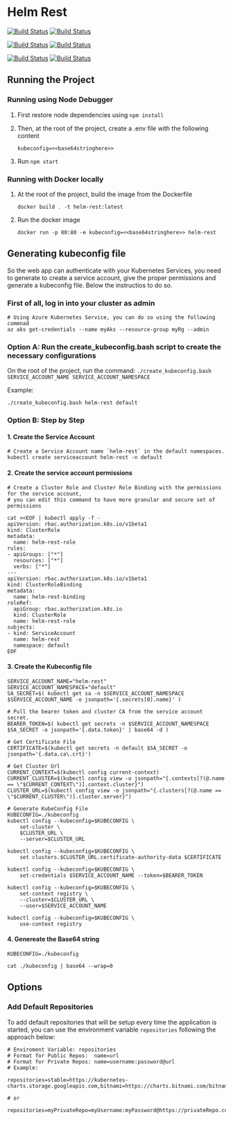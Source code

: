 # Helm Rest

[![Build Status ](https://img.shields.io/azure-devops/build/padasil/7756fbc8-a76f-45bb-bbca-63811b5a93a4/17/develop?label=build%3A%20develop)](https://dev.azure.com/padasil/helm-rest/_build?definitionId=17)
[![Build Status ](https://img.shields.io/azure-devops/build/padasil/7756fbc8-a76f-45bb-bbca-63811b5a93a4/18?label=build%3A%20master)](https://dev.azure.com/padasil/helm-rest/_build?definitionId=17)


[![Build Status ](https://img.shields.io/azure-devops/tests/padasil/7756fbc8-a76f-45bb-bbca-63811b5a93a4/17?label=tests%3A%20develop&passed_label=good&failed_label=bad&skipped_label=n%2Fa)](https://dev.azure.com/padasil/helm-rest/_build?definitionId=17)
[![Build Status ](https://img.shields.io/azure-devops/tests/padasil/7756fbc8-a76f-45bb-bbca-63811b5a93a4/18?label=tests%3A%20master&passed_label=good&failed_label=bad&skipped_label=n%2Fa)](https://dev.azure.com/padasil/helm-rest/_build?definitionId=17)

[![Build Status ](https://img.shields.io/azure-devops/coverage/padasil/7756fbc8-a76f-45bb-bbca-63811b5a93a4/17?label=coverage%3A%20develop)](https://dev.azure.com/padasil/helm-rest/_build?definitionId=17)
[![Build Status ](https://img.shields.io/azure-devops/coverage/padasil/7756fbc8-a76f-45bb-bbca-63811b5a93a4/18?label=coverage%3A%20master)](https://dev.azure.com/padasil/helm-rest/_build?definitionId=17)

## Running the Project

### Running using Node Debugger

1. First restore node dependencies using ```npm install```

2. Then, at the root of the project, create a .env file with the following content
    ```
    kubeconfig=<<base64stringhere>>
    ```

3. Run ```npm start```

### Running with Docker locally

1. At the root of the project, build the image from the Dockerfile
    ```
    docker build . -t helm-rest:latest
    ```
2. Run the docker image
    ```
    docker run -p 80:80 -e kubeconfig=<<base64stringhere>> helm-rest
    ```

## Generating kubeconfig file

So the web app can authenticate with your Kubernetes Services, you need to generate to create a service account, give the proper permissions and generate a kubeconfig file. Below the instructios to do so.

### First of all, log in into your cluster as admin
```
# Using Azure Kubernetes Service, you can do so using the following commnad
az aks get-credentials --name myAks --resource-group myRg --admin
```

### Option A: Run the create_kubeconfig.bash script to create the necessary configurations
On the root of the project, run the command: `./create_kubeconfig.bash SERVICE_ACCOUNT_NAME SERVICE_ACCOUNT_NAMESPACE`

Example:

```
./create_kubeconfig.bash helm-rest default
```

### Option B: Step by Step
#### 1. Create the Service Account
```
# Create a Service Account name `helm-rest` in the default namespaces.
kubectl create serviceaccount helm-rest -n default
```

#### 2. Create the service account permissions
```
# Create a Cluster Role and Cluster Role Binding with the permissions for the service account, 
# you can edit this command to have more granular and secure set of permissions

cat <<EOF | kubectl apply -f -
apiVersion: rbac.authorization.k8s.io/v1beta1
kind: ClusterRole
metadata:
  name: helm-rest-role
rules:
- apiGroups: ["*"]
  resources: ["*"]
  verbs: ["*"]
---
apiVersion: rbac.authorization.k8s.io/v1beta1
kind: ClusterRoleBinding
metadata:
  name: helm-rest-binding
roleRef:
  apiGroup: rbac.authorization.k8s.io
  kind: ClusterRole
  name: helm-rest-role
subjects:
- kind: ServiceAccount
  name: helm-rest
  namespace: default
EOF
```

#### 3. Create the Kubeconfig file
```
SERVICE_ACCOUNT_NAME="helm-rest"
SERVICE_ACCOUNT_NAMESPACE="default"
SA_SECRET=$( kubectl get sa -n $SERVICE_ACCOUNT_NAMESPACE $SERVICE_ACCOUNT_NAME -o jsonpath='{.secrets[0].name}' )

# Pull the bearer token and cluster CA from the service account secret.
BEARER_TOKEN=$( kubectl get secrets -n $SERVICE_ACCOUNT_NAMESPACE $SA_SECRET -o jsonpath='{.data.token}' | base64 -d )

# Get Certificate File
CERTIFICATE=$(kubectl get secrets -n default $SA_SECRET -o jsonpath='{.data.ca\.crt}')

# Get Cluster Url
CURRENT_CONTEXT=$(kubectl config current-context)
CURRENT_CLUSTER=$(kubectl config view -o jsonpath="{.contexts[?(@.name == \"$CURRENT_CONTEXT\")].context.cluster}")
CLUSTER_URL=$(kubectl config view -o jsonpath="{.clusters[?(@.name == \"$CURRENT_CLUSTER\")].cluster.server}")

# Generate KubeConfig File
KUBECONFIG=./kubeconfig
kubectl config --kubeconfig=$KUBECONFIG \
    set-cluster \
    $CLUSTER_URL \
    --server=$CLUSTER_URL 

kubectl config --kubeconfig=$KUBECONFIG \
    set clusters.$CLUSTER_URL.certificate-authority-data $CERTIFICATE

kubectl config --kubeconfig=$KUBECONFIG \
    set-credentials $SERVICE_ACCOUNT_NAME --token=$BEARER_TOKEN

kubectl config --kubeconfig=$KUBECONFIG \
    set-context registry \
    --cluster=$CLUSTER_URL \
    --user=$SERVICE_ACCOUNT_NAME

kubectl config --kubeconfig=$KUBECONFIG \
    use-context registry
```

#### 4. Genereate the Base64 string
```
KUBECONFIG=./kubeconfig

cat ./kubeconfig | base64 --wrap=0
```


## Options

### Add Default Repositories

To add default repositories that will be setup every time the application is started, you can use the environment variable ```repositories``` following the approach below:

```
# Enviroment Variable: repositories
# Format for Public Repos:  name=url
# Format for Private Repos: name=username:password@url
# Example:

repositories=stable=https://kubernetes-charts.storage.googleapis.com,bitnami=https://charts.bitnami.com/bitnami

# or

repositories=myPrivateRepo=myUsername:myPassword@https://privateRepo.com,myPrivateRepo2=myUsername:myPassword@https://privateRepo2.com
```

